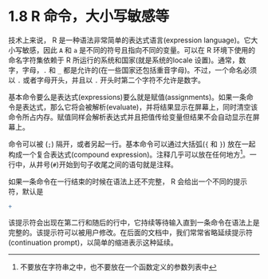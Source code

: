 # 1.8 R 命令，大小写敏感等

技术上来说， R 是一种语法非常简单的表达式语言(expression language)。它大小写敏感，因此 `A` 和 `a` 是不同的符号且指向不同的变量。可以在 R 环境下使用的 命名字符集依赖于 R 所运行的系统和国家(就是系统的locale 设置)。通常，数字，字母，`.` 和 `_` 都是允许的(在一些国家还包括重音字母)。不过，一个命名必须以 `.` 或者字母开头，并且以 `.` 开头时第二个字符不允许是数字。

基本命令要么是表达式(expressions)要么就是赋值(assignments)。如果一条命令是表达式，那么它将会被解析(evaluate)，并将结果显示在屏幕上，同时清空该命令所占内存。赋值同样会解析表达式并且把值传给变量但结果不会自动显示在屏幕上。

命令可以被 (`;`) 隔开，或者另起一行。基本命令可以通过大括弧(`{` 和 `}`) 放在一起 构成一个复合表达式(compound expression)。注释几乎可以放在任何地方[^1]。一行中，从井号(`#`)开始到句子收尾之间的语句就是注释。

如果一条命令在一行结束的时候在语法上还不完整， R 会给出一个不同的提示符，默认是

```R
+
```

该提示符会出现在第二行和随后的行中，它持续等待输入直到一条命令在语法上是完整的。该提示符可以被用户修改。在后面的文档中，我们常常省略延续提示符 (continuation prompt)，以简单的缩进表示这种延续。



[^1]: 不要放在字符串之中，也不要放在一个函数定义的参数列表中